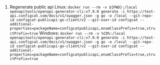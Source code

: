 1. Regenerate public api
Linux:
```docker run --rm -v ${PWD}:/local openapitools/openapi-generator-cli:v7.9.0 generate -i https://test-api.configcat.com/docs/v1/swagger.json -g go -o /local --git-repo-id configcat-publicapi-go-client/v2 --git-user-id configcat --additional-properties=packageName=configcatpublicapi,enumClassPrefix=true,structPrefix=true```
Windows: 
```docker run --rm -v %CD%:/local openapitools/openapi-generator-cli:v7.9.0 generate -i https://test-api.configcat.com/docs/v1/swagger.json -g go -o /local --git-repo-id configcat-publicapi-go-client/v2 --git-user-id configcat --additional-properties=packageName=configcatpublicapi,enumClassPrefix=true,structPrefix=true```
